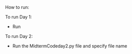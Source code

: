 How to run:


To run Day 1:
- Run


To run Day 2:
- Run the MidtermCodeday2.py file and specify file name 
